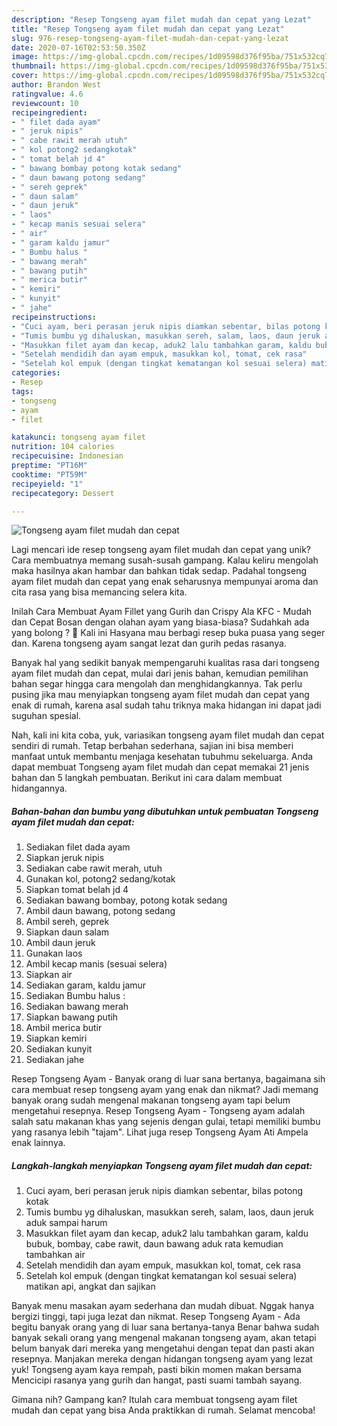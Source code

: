 ```yaml
---
description: "Resep Tongseng ayam filet mudah dan cepat yang Lezat"
title: "Resep Tongseng ayam filet mudah dan cepat yang Lezat"
slug: 976-resep-tongseng-ayam-filet-mudah-dan-cepat-yang-lezat
date: 2020-07-16T02:53:50.350Z
image: https://img-global.cpcdn.com/recipes/1d09598d376f95ba/751x532cq70/tongseng-ayam-filet-mudah-dan-cepat-foto-resep-utama.jpg
thumbnail: https://img-global.cpcdn.com/recipes/1d09598d376f95ba/751x532cq70/tongseng-ayam-filet-mudah-dan-cepat-foto-resep-utama.jpg
cover: https://img-global.cpcdn.com/recipes/1d09598d376f95ba/751x532cq70/tongseng-ayam-filet-mudah-dan-cepat-foto-resep-utama.jpg
author: Brandon West
ratingvalue: 4.6
reviewcount: 10
recipeingredient:
- " filet dada ayam"
- " jeruk nipis"
- " cabe rawit merah utuh"
- " kol potong2 sedangkotak"
- " tomat belah jd 4"
- " bawang bombay potong kotak sedang"
- " daun bawang potong sedang"
- " sereh geprek"
- " daun salam"
- " daun jeruk"
- " laos"
- " kecap manis sesuai selera"
- " air"
- " garam kaldu jamur"
- " Bumbu halus "
- " bawang merah"
- " bawang putih"
- " merica butir"
- " kemiri"
- " kunyit"
- " jahe"
recipeinstructions:
- "Cuci ayam, beri perasan jeruk nipis diamkan sebentar, bilas potong kotak"
- "Tumis bumbu yg dihaluskan, masukkan sereh, salam, laos, daun jeruk aduk sampai harum"
- "Masukkan filet ayam dan kecap, aduk2 lalu tambahkan garam, kaldu bubuk, bombay, cabe rawit, daun bawang aduk rata kemudian tambahkan air"
- "Setelah mendidih dan ayam empuk, masukkan kol, tomat, cek rasa"
- "Setelah kol empuk (dengan tingkat kematangan kol sesuai selera) matikan api, angkat dan sajikan"
categories:
- Resep
tags:
- tongseng
- ayam
- filet

katakunci: tongseng ayam filet 
nutrition: 104 calories
recipecuisine: Indonesian
preptime: "PT16M"
cooktime: "PT59M"
recipeyield: "1"
recipecategory: Dessert

---
```



![Tongseng ayam filet mudah dan cepat](https://img-global.cpcdn.com/recipes/1d09598d376f95ba/751x532cq70/tongseng-ayam-filet-mudah-dan-cepat-foto-resep-utama.jpg)

Lagi mencari ide resep tongseng ayam filet mudah dan cepat yang unik? Cara membuatnya memang susah-susah gampang. Kalau keliru mengolah maka hasilnya akan hambar dan bahkan tidak sedap. Padahal tongseng ayam filet mudah dan cepat yang enak seharusnya mempunyai aroma dan cita rasa yang bisa memancing selera kita.

Inilah Cara Membuat Ayam Fillet yang Gurih dan Crispy Ala KFC - Mudah dan Cepat Bosan dengan olahan ayam yang biasa-biasa? Sudahkah ada yang bolong ? 🤭 Kali ini Hasyana mau berbagi resep buka puasa yang seger dan. Karena tongseng ayam sangat lezat dan gurih pedas rasanya.

Banyak hal yang sedikit banyak mempengaruhi kualitas rasa dari tongseng ayam filet mudah dan cepat, mulai dari jenis bahan, kemudian pemilihan bahan segar hingga cara mengolah dan menghidangkannya. Tak perlu pusing jika mau menyiapkan tongseng ayam filet mudah dan cepat yang enak di rumah, karena asal sudah tahu triknya maka hidangan ini dapat jadi suguhan spesial.


Nah, kali ini kita coba, yuk, variasikan tongseng ayam filet mudah dan cepat sendiri di rumah. Tetap berbahan sederhana, sajian ini bisa memberi manfaat untuk membantu menjaga kesehatan tubuhmu sekeluarga. Anda dapat membuat Tongseng ayam filet mudah dan cepat memakai 21 jenis bahan dan 5 langkah pembuatan. Berikut ini cara dalam membuat hidangannya.

<!--inarticleads1-->

##### Bahan-bahan dan bumbu yang dibutuhkan untuk pembuatan Tongseng ayam filet mudah dan cepat:

1. Sediakan  filet dada ayam
1. Siapkan  jeruk nipis
1. Sediakan  cabe rawit merah, utuh
1. Gunakan  kol, potong2 sedang/kotak
1. Siapkan  tomat belah jd 4
1. Sediakan  bawang bombay, potong kotak sedang
1. Ambil  daun bawang, potong sedang
1. Ambil  sereh, geprek
1. Siapkan  daun salam
1. Ambil  daun jeruk
1. Gunakan  laos
1. Ambil  kecap manis (sesuai selera)
1. Siapkan  air
1. Sediakan  garam, kaldu jamur
1. Sediakan  Bumbu halus :
1. Sediakan  bawang merah
1. Siapkan  bawang putih
1. Ambil  merica butir
1. Siapkan  kemiri
1. Sediakan  kunyit
1. Sediakan  jahe


Resep Tongseng Ayam - Banyak orang di luar sana bertanya, bagaimana sih cara membuat resep tongseng ayam yang enak dan nikmat? Jadi memang banyak orang sudah mengenal makanan tongseng ayam tapi belum mengetahui resepnya. Resep Tongseng Ayam - Tongseng ayam adalah salah satu makanan khas yang sejenis dengan gulai, tetapi memiliki bumbu yang rasanya lebih &#34;tajam&#34;. Lihat juga resep Tongseng Ayam Ati Ampela enak lainnya. 

<!--inarticleads2-->

##### Langkah-langkah menyiapkan Tongseng ayam filet mudah dan cepat:

1. Cuci ayam, beri perasan jeruk nipis diamkan sebentar, bilas potong kotak
1. Tumis bumbu yg dihaluskan, masukkan sereh, salam, laos, daun jeruk aduk sampai harum
1. Masukkan filet ayam dan kecap, aduk2 lalu tambahkan garam, kaldu bubuk, bombay, cabe rawit, daun bawang aduk rata kemudian tambahkan air
1. Setelah mendidih dan ayam empuk, masukkan kol, tomat, cek rasa
1. Setelah kol empuk (dengan tingkat kematangan kol sesuai selera) matikan api, angkat dan sajikan


Banyak menu masakan ayam sederhana dan mudah dibuat. Nggak hanya bergizi tinggi, tapi juga lezat dan nikmat. Resep Tongseng Ayam - Ada begitu banyak orang yang di luar sana bertanya-tanya Benar bahwa sudah banyak sekali orang yang mengenal makanan tongseng ayam, akan tetapi belum banyak dari mereka yang mengetahui dengan tepat dan pasti akan resepnya. Manjakan mereka dengan hidangan tongseng ayam yang lezat yuk! Tongseng ayam kaya rempah, pasti bikin momen makan bersama Mencicipi rasanya yang gurih dan hangat, pasti suami tambah sayang. 

Gimana nih? Gampang kan? Itulah cara membuat tongseng ayam filet mudah dan cepat yang bisa Anda praktikkan di rumah. Selamat mencoba!
